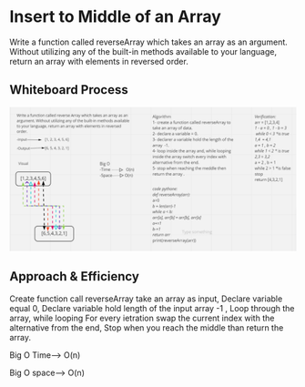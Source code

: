 # Insert to Middle of an Array
<!-- Description of the challenge -->
Write a function called reverseArray which takes an array as an argument. Without utilizing any of the built-in methods available to your language, return an array with elements in reversed order.

## Whiteboard Process
<!-- Embedded whiteboard image -->
![img](reverse.png)

## Approach & Efficiency
<!-- What approach did you take? Discuss Why. What is the Big O space/time for this approach? -->
Create function call reverseArray take an array as input, Declare variable equal 0, Declare variable hold length of the input array -1 , Loop through the array, while looping For every ietration swap the current index with the alternative from the end, Stop when you reach the middle than return the array.

Big O Time--> O(n)

Big O space--> O(n)